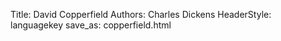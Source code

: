 Title: David Copperfield
Authors: Charles Dickens
HeaderStyle: languagekey
save_as: copperfield.html

